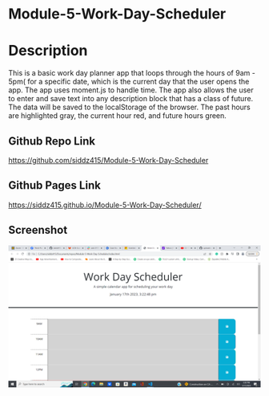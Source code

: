 # Module-5-Work-Day-Scheduler
# Description
This is a basic work day planner app that loops through the hours of 9am - 5pm( for a specific date, which is the current day that the user opens the app. The app uses moment.js to handle time. The app also allows the user to enter and save text into any description block that has a class of future. The data will be saved to the localStorage of the browser. The past hours are highlighted gray, the current hour red, and future hours green.

## Github Repo Link
https://github.com/siddz415/Module-5-Work-Day-Scheduler

## Github Pages Link
https://siddz415.github.io/Module-5-Work-Day-Scheduler/

## Screenshot
![Screenshot of the Site](./assets/workday.png) 